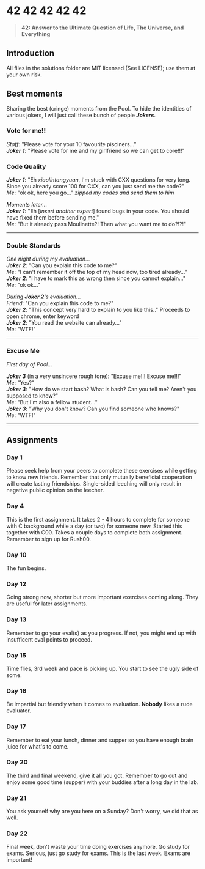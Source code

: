# 42 42 42 42 42

> **42: Answer to the Ultimate Question of Life, The Universe, and Everything**

## Introduction
All files in the solutions folder are MIT licensed (See LICENSE); use them at your own risk.

## Best moments
Sharing the best (cringe) moments from the Pool. To hide the identities of various jokers, I will just call these bunch of people ***Jokers***.

### Vote for me!!  
*Staff*: "Please vote for your 10 favourite pisciners..."  
***Joker 1***: "Please vote for me and my girlfriend so we can get to core!!!"  

### Code Quality
***Joker 1***: "Eh *xiaolintangyuan*, I'm stuck with CXX questions for very long. Since you already score 100 for CXX, can you just send me the code?"  
*Me*: "ok ok, here you go..." *zipped my codes and send them to him*  

*Moments later...*  
***Joker 1***: "Eh [*insert another expert*] found bugs in your code. You should have fixed them before sending me."  
*Me*: "But it already pass Moulinette?! Then what you want me to do?!?!"
***
### Double Standards 
*One night during my evaluation...*  
***Joker 2***: "Can you explain this code to me?"  
*Me*: "I can't remember it off the top of my head now, too tired already..."  
***Joker 2***: "I have to mark this as wrong then since you cannot explain..."  
*Me*: "ok ok..."  

*During ***Joker 2***'s evaluation...*  
*Friend*: "Can you explain this code to me?"  
***Joker 2***: "This concept very hard to explain to you like this.." Proceeds to open chrome, enter keyword  
***Joker 2***: "You read the website can already..."  
*Me*: "WTF!"  
***
### Excuse Me

*First day of Pool...*

***Joker 3*** (in a very unsincere rough tone): "Excuse me!!! Excuse me!!!"  
*Me*: "Yes?"  
***Joker 3***: "How do we start bash? What is bash? Can you tell me? Aren't you supposed to know?"  
*Me*: "But I'm also a fellow student..."  
***Joker 3***: "Why you don't know? Can you find someone who knows?"  
*Me*: "WTF!"
***
## Assignments
### Day 1
Please seek help from your peers to complete these exercises while getting to know new friends. Remember that only mutually beneficial cooperation will create lasting friendships. Single-sided leeching will only result in negative public opinion on the leecher.

### Day 4
This is the first assignment. It takes 2 - 4 hours to complete for someone with C background while a day (or two) for someone new.
Started this together with C00. Takes a couple days to complete both assignment. Remember to sign up for Rush00.
### Day 10
The fun begins.
### Day 12
Going strong now, shorter but more important exercises coming along. They are useful for later assignments.
### Day 13
Remember to go your eval(s) as you progress. If not, you might end up with insufficent eval points to proceed.
### Day 15
Time flies, 3rd week and pace is picking up. You start to see the ugly side of some.
### Day 16
Be impartial but friendly when it comes to evaluation. **Nobody** likes a rude evaluator.
### Day 17
Remember to eat your lunch, dinner and supper so you have enough brain juice for what's to come.
### Day 20
The third and final weekend, give it all you got. Remember to go out and enjoy some good time (supper) with your buddies after a long day in the lab.
### Day 21
You ask yourself why are you here on a Sunday? Don't worry, we did that as well.
### Day 22
Final week, don't waste your time doing exercises anymore. Go study for exams. Serious, just go study for exams. This is the last week. Exams are important!